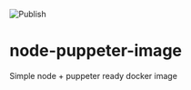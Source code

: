 ![Publish](https://github.com/francisco-sanchez-molina-org/node-puppeter-image/workflows/Publish/badge.svg)

# node-puppeter-image
Simple node + puppeter ready docker image
